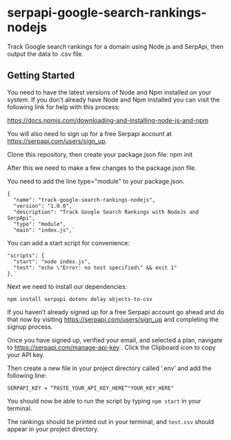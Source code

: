 # serpapi-google-search-rankings-nodejs
Track Google search rankings for a domain using Node.js and SerpApi, then output the data to .csv file.

## Getting Started

You need to have the latest versions of Node and Npm installed on your system. If you don’t already have Node and Npm installed you can visit the following link for help with this process: 

https://docs.npmjs.com/downloading-and-installing-node-js-and-npm 

You will also need to sign up for a free Serpapi account at https://serpapi.com/users/sign_up.



Clone this repository, then create your package.json file: 
npm init

After this we need to make a few changes to the package.json file. 

You need to add the line type="module" to your package.json.

```
{
  "name": "track-google-search-rankings-nodejs",  
  "version": "1.0.0",  
  "description": "Track Google Search Rankings with NodeJs and SerpApi",  
  "type": "module",  
  "main": "index.js",`  
```

You can add a start script for convenience:
  
  ```
  "scripts": {
    "start": "node index.js",
    "test": "echo \"Error: no test specified\" && exit 1"
  },`
  ```
  
Next we need to install our dependencies:

`npm install serpapi dotenv delay objects-to-csv`


If you haven’t already signed up for a free Serpapi account go ahead and do that now by visiting https://serpapi.com/users/sign_up and completing the signup process.

Once you have signed up, verified your email, and selected a plan, navigate to https://serpapi.com/manage-api-key . Click the Clipboard icon to copy your API key. 

Then create a new file in your project directory called ‘.env’ and add the following line: 

`SERPAPI_KEY = “PASTE_YOUR_API_KEY_HERE”"YOUR_KEY_HERE"`

You should now be able to run the script by typing `npm start` in your terminal.

The rankings should be printed out in your terminal, and `test.csv` should appear in your project directory.

